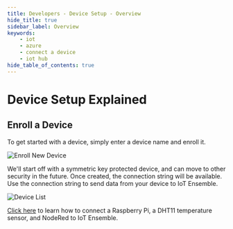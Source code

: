 ```yaml
---
title: Developers - Device Setup - Overview
hide_title: true
sidebar_label: Overview 
keywords:
    - iot
    - azure
    - connect a device
    - iot hub
hide_table_of_contents: true
---
```


# Device Setup Explained

## Enroll a Device

To get started with a device, simply enter a device name and enroll it.

![Enroll New Device](https://www.iot-ensemble.com/img/screenshots/dashboard-enroll-device.png)

We'll start off with a symmetric key protected device, and can move to other security in the future.  Once created, the connection string will be available. Use the connection string to send data from your device to IoT Ensemble.

![Device List](https://www.iot-ensemble.com/img/screenshots/dashboard-device-list-first-device.png)

[Click here](https://www.iot-ensemble.com/blog/raspberry-pi-dht11-node-red-iot-ensemble-power-bi) to learn how to connect a Raspberry Pi, a DHT11 temperature sensor, and NodeRed to IoT Ensemble.
